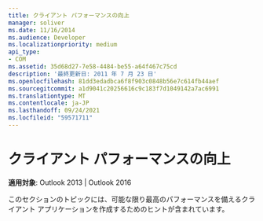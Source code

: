 ```yaml
---
title: クライアント パフォーマンスの向上
manager: soliver
ms.date: 11/16/2014
ms.audience: Developer
ms.localizationpriority: medium
api_type:
- COM
ms.assetid: 35d68d27-7e58-4484-be55-a64f467c75cd
description: '最終更新日: 2011 年 7 月 23 日'
ms.openlocfilehash: 81dd3edadbca6f8f903c0848b56e7c614fb44aef
ms.sourcegitcommit: a1d9041c20256616c9c183f7d1049142a7ac6991
ms.translationtype: MT
ms.contentlocale: ja-JP
ms.lasthandoff: 09/24/2021
ms.locfileid: "59571711"
---
```

# <a name="improving-client-performance"></a>クライアント パフォーマンスの向上
 
**適用対象**: Outlook 2013 | Outlook 2016 
  
このセクションのトピックには、可能な限り最高のパフォーマンスを備えるクライアント アプリケーションを作成するためのヒントが含まれています。
  

